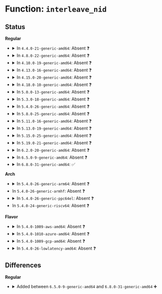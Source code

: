 # Function: <code>interleave_nid</code>

## Status
<b>Regular</b>
<ul>
<li>
<details>
<summary>In <code>4.4.0-21-generic-amd64</code>: Absent ❓</summary>

```json
{
  "name": "interleave_nid",
  "collision_type": "Unique Static",
  "inline_type": "Full",
  "funcs": [
    {
      "addr": 18446744071580819000,
      "name": "interleave_nid",
      "external": false,
      "loc": "mm/mempolicy.c:1754",
      "file": "mm/mempolicy.c",
      "inline": "declared, inlined",
      "caller_inline": [
        "mm/mempolicy.c:huge_zonelist",
        "mm/mempolicy.c:alloc_pages_vma"
      ],
      "caller_func": []
    }
  ],
  "symbols": []
}
```
</details>
</li>
<li>
<details>
<summary>In <code>4.8.0-22-generic-amd64</code>: Absent ❓</summary>

```json
{
  "name": "interleave_nid",
  "collision_type": "Unique Static",
  "inline_type": "Full",
  "funcs": [
    {
      "addr": 18446744071580944909,
      "name": "interleave_nid",
      "external": false,
      "loc": "mm/mempolicy.c:1786",
      "file": "mm/mempolicy.c",
      "inline": "declared, inlined",
      "caller_inline": [
        "mm/mempolicy.c:alloc_pages_vma",
        "mm/mempolicy.c:huge_zonelist"
      ],
      "caller_func": []
    }
  ],
  "symbols": []
}
```
</details>
</li>
<li>
<details>
<summary>In <code>4.10.0-19-generic-amd64</code>: Absent ❓</summary>

```json
{
  "name": "interleave_nid",
  "collision_type": "Unique Static",
  "inline_type": "Full",
  "funcs": [
    {
      "addr": 18446744071581017117,
      "name": "interleave_nid",
      "external": false,
      "loc": "mm/mempolicy.c:1780",
      "file": "mm/mempolicy.c",
      "inline": "declared, inlined",
      "caller_inline": [
        "mm/mempolicy.c:alloc_pages_vma",
        "mm/mempolicy.c:huge_zonelist"
      ],
      "caller_func": []
    }
  ],
  "symbols": []
}
```
</details>
</li>
<li>
<details>
<summary>In <code>4.13.0-16-generic-amd64</code>: Absent ❓</summary>

```json
{
  "name": "interleave_nid",
  "collision_type": "Unique Static",
  "inline_type": "Full",
  "funcs": [
    {
      "addr": 18446744071581063217,
      "name": "interleave_nid",
      "external": false,
      "loc": "mm/mempolicy.c:1704",
      "file": "mm/mempolicy.c",
      "inline": "declared, inlined",
      "caller_inline": [
        "mm/mempolicy.c:alloc_pages_vma",
        "mm/mempolicy.c:huge_node"
      ],
      "caller_func": []
    }
  ],
  "symbols": []
}
```
</details>
</li>
<li>
<details>
<summary>In <code>4.15.0-20-generic-amd64</code>: Absent ❓</summary>

```json
{
  "name": "interleave_nid",
  "collision_type": "Unique Static",
  "inline_type": "Full",
  "funcs": [
    {
      "addr": 18446744071581174305,
      "name": "interleave_nid",
      "external": false,
      "loc": "mm/mempolicy.c:1760",
      "file": "mm/mempolicy.c",
      "inline": "declared, inlined",
      "caller_inline": [
        "mm/mempolicy.c:alloc_pages_vma",
        "mm/mempolicy.c:huge_node"
      ],
      "caller_func": []
    }
  ],
  "symbols": []
}
```
</details>
</li>
<li>
<details>
<summary>In <code>4.18.0-10-generic-amd64</code>: Absent ❓</summary>

```json
{
  "name": "interleave_nid",
  "collision_type": "Unique Static",
  "inline_type": "Full",
  "funcs": [
    {
      "addr": 18446744071581318988,
      "name": "interleave_nid",
      "external": false,
      "loc": "mm/mempolicy.c:1817",
      "file": "mm/mempolicy.c",
      "inline": "declared, inlined",
      "caller_inline": [
        "mm/mempolicy.c:alloc_pages_vma",
        "mm/mempolicy.c:huge_node"
      ],
      "caller_func": []
    }
  ],
  "symbols": []
}
```
</details>
</li>
<li>
<details>
<summary>In <code>5.0.0-13-generic-amd64</code>: Absent ❓</summary>

```json
{
  "name": "interleave_nid",
  "collision_type": "Unique Static",
  "inline_type": "Full",
  "funcs": [
    {
      "addr": 18446744071581403148,
      "name": "interleave_nid",
      "external": false,
      "loc": "mm/mempolicy.c:1857",
      "file": "mm/mempolicy.c",
      "inline": "declared, inlined",
      "caller_inline": [
        "mm/mempolicy.c:alloc_pages_vma",
        "mm/mempolicy.c:alloc_pages_vma",
        "mm/mempolicy.c:huge_node",
        "mm/mempolicy.c:huge_node"
      ],
      "caller_func": []
    }
  ],
  "symbols": []
}
```
</details>
</li>
<li>
<details>
<summary>In <code>5.3.0-18-generic-amd64</code>: Absent ❓</summary>

```json
{
  "name": "interleave_nid",
  "collision_type": "Unique Static",
  "inline_type": "Full",
  "funcs": [
    {
      "addr": 18446744071581514290,
      "name": "interleave_nid",
      "external": false,
      "loc": "mm/mempolicy.c:1903",
      "file": "mm/mempolicy.c",
      "inline": "declared, inlined",
      "caller_inline": [
        "mm/mempolicy.c:alloc_pages_vma",
        "mm/mempolicy.c:alloc_pages_vma",
        "mm/mempolicy.c:huge_node",
        "mm/mempolicy.c:huge_node"
      ],
      "caller_func": []
    }
  ],
  "symbols": []
}
```
</details>
</li>
<li>
<details>
<summary>In <code>5.4.0-26-generic-amd64</code>: Absent ❓</summary>

```json
{
  "name": "interleave_nid",
  "collision_type": "Unique Static",
  "inline_type": "Full",
  "funcs": [
    {
      "addr": 18446744071581578611,
      "name": "interleave_nid",
      "external": false,
      "loc": "mm/mempolicy.c:1905",
      "file": "mm/mempolicy.c",
      "inline": "declared, inlined",
      "caller_inline": [
        "mm/mempolicy.c:alloc_pages_vma",
        "mm/mempolicy.c:alloc_pages_vma",
        "mm/mempolicy.c:huge_node",
        "mm/mempolicy.c:huge_node"
      ],
      "caller_func": []
    }
  ],
  "symbols": []
}
```
</details>
</li>
<li>
<details>
<summary>In <code>5.8.0-25-generic-amd64</code>: Absent ❓</summary>

```json
{
  "name": "interleave_nid",
  "collision_type": "Unique Static",
  "inline_type": "Full",
  "funcs": [
    {
      "addr": 18446744071581790429,
      "name": "interleave_nid",
      "external": false,
      "loc": "mm/mempolicy.c:2002",
      "file": "mm/mempolicy.c",
      "inline": "declared, inlined",
      "caller_inline": [
        "mm/mempolicy.c:alloc_pages_vma",
        "mm/mempolicy.c:alloc_pages_vma",
        "mm/mempolicy.c:huge_node",
        "mm/mempolicy.c:huge_node"
      ],
      "caller_func": []
    }
  ],
  "symbols": []
}
```
</details>
</li>
<li>
<details>
<summary>In <code>5.11.0-16-generic-amd64</code>: Absent ❓</summary>

```json
{
  "name": "interleave_nid",
  "collision_type": "Unique Static",
  "inline_type": "Full",
  "funcs": [
    {
      "addr": 18446744071581838173,
      "name": "interleave_nid",
      "external": false,
      "loc": "mm/mempolicy.c:1977",
      "file": "mm/mempolicy.c",
      "inline": "declared, inlined",
      "caller_inline": [
        "mm/mempolicy.c:alloc_pages_vma",
        "mm/mempolicy.c:alloc_pages_vma",
        "mm/mempolicy.c:huge_node",
        "mm/mempolicy.c:huge_node"
      ],
      "caller_func": []
    }
  ],
  "symbols": []
}
```
</details>
</li>
<li>
<details>
<summary>In <code>5.13.0-19-generic-amd64</code>: Absent ❓</summary>

```json
{
  "name": "interleave_nid",
  "collision_type": "Unique Static",
  "inline_type": "Full",
  "funcs": [
    {
      "addr": 18446744071581868989,
      "name": "interleave_nid",
      "external": false,
      "loc": "mm/mempolicy.c:1991",
      "file": "mm/mempolicy.c",
      "inline": "declared, inlined",
      "caller_inline": [
        "mm/mempolicy.c:alloc_pages_vma",
        "mm/mempolicy.c:alloc_pages_vma",
        "mm/mempolicy.c:huge_node",
        "mm/mempolicy.c:huge_node"
      ],
      "caller_func": []
    }
  ],
  "symbols": []
}
```
</details>
</li>
<li>
<details>
<summary>In <code>5.15.0-25-generic-amd64</code>: Absent ❓</summary>

```json
{
  "name": "interleave_nid",
  "collision_type": "Unique Static",
  "inline_type": "Full",
  "funcs": [
    {
      "addr": 18446744071582160105,
      "name": "interleave_nid",
      "external": false,
      "loc": "mm/mempolicy.c:1897",
      "file": "mm/mempolicy.c",
      "inline": "declared, inlined",
      "caller_inline": [
        "mm/mempolicy.c:alloc_pages_vma",
        "mm/mempolicy.c:huge_node"
      ],
      "caller_func": []
    }
  ],
  "symbols": []
}
```
</details>
</li>
<li>
<details>
<summary>In <code>5.19.0-21-generic-amd64</code>: Absent ❓</summary>

```json
{
  "name": "interleave_nid",
  "collision_type": "Unique Static",
  "inline_type": "Full",
  "funcs": [
    {
      "addr": 18446744071582615551,
      "name": "interleave_nid",
      "external": false,
      "loc": "mm/mempolicy.c:1966",
      "file": "mm/mempolicy.c",
      "inline": "declared, inlined",
      "caller_inline": [
        "mm/mempolicy.c:vma_alloc_folio",
        "mm/mempolicy.c:huge_node"
      ],
      "caller_func": []
    }
  ],
  "symbols": []
}
```
</details>
</li>
<li>
<details>
<summary>In <code>6.2.0-20-generic-amd64</code>: Absent ❓</summary>

```json
{
  "name": "interleave_nid",
  "collision_type": "Unique Static",
  "inline_type": "Full",
  "funcs": [
    {
      "addr": 18446744071583139434,
      "name": "interleave_nid",
      "external": false,
      "loc": "mm/mempolicy.c:1981",
      "file": "mm/mempolicy.c",
      "inline": "declared, inlined",
      "caller_inline": [
        "mm/mempolicy.c:vma_alloc_folio",
        "mm/mempolicy.c:huge_node"
      ],
      "caller_func": []
    }
  ],
  "symbols": []
}
```
</details>
</li>
<li>
<details>
<summary>In <code>6.5.0-9-generic-amd64</code>: Absent ❓</summary>

```json
{
  "name": "interleave_nid",
  "collision_type": "Unique Static",
  "inline_type": "Full",
  "funcs": [
    {
      "addr": 18446744071583349690,
      "name": "interleave_nid",
      "external": false,
      "loc": "mm/mempolicy.c:1992",
      "file": "mm/mempolicy.c",
      "inline": "declared, inlined",
      "caller_inline": [
        "mm/mempolicy.c:vma_alloc_folio",
        "mm/mempolicy.c:huge_node"
      ],
      "caller_func": []
    }
  ],
  "symbols": []
}
```
</details>
</li>
<li>
<details>
<summary>In <code>6.8.0-31-generic-amd64</code>: ✅</summary>

```c
unsigned int interleave_nid(struct mempolicy * pol, long unsigned int ilx)
```

```json
{
  "name": "interleave_nid",
  "collision_type": "Unique Static",
  "inline_type": "No",
  "funcs": [
    {
      "addr": 18446744071583569744,
      "name": "interleave_nid",
      "external": false,
      "loc": "mm/mempolicy.c:1891",
      "file": "mm/mempolicy.c",
      "inline": "seen, unknown",
      "caller_inline": [],
      "caller_func": [
        "mm/mempolicy.c:mpol_misplaced",
        "mm/mempolicy.c:policy_nodemask"
      ]
    }
  ],
  "symbols": [
    {
      "addr": 18446744071583569744,
      "name": "interleave_nid",
      "section": ".text",
      "bind": "STB_LOCAL",
      "size": 342
    }
  ]
}
```
</details>
</li>
</ul>
<b>Arch</b>
<ul>
<li>
<details>
<summary>In <code>5.4.0-26-generic-arm64</code>: Absent ❓</summary>

```json
{
  "name": "interleave_nid",
  "collision_type": "Unique Static",
  "inline_type": "Full",
  "funcs": [
    {
      "addr": 18446603336493016204,
      "name": "interleave_nid",
      "external": false,
      "loc": "mm/mempolicy.c:1905",
      "file": "mm/mempolicy.c",
      "inline": "declared, inlined",
      "caller_inline": [
        "mm/mempolicy.c:alloc_pages_vma",
        "mm/mempolicy.c:alloc_pages_vma",
        "mm/mempolicy.c:huge_node",
        "mm/mempolicy.c:huge_node"
      ],
      "caller_func": []
    }
  ],
  "symbols": []
}
```
</details>
</li>
<li>
In <code>5.4.0-26-generic-armhf</code>: Absent ❓
</li>
<li>
<details>
<summary>In <code>5.4.0-26-generic-ppc64el</code>: Absent ❓</summary>

```json
{
  "name": "interleave_nid",
  "collision_type": "Unique Static",
  "inline_type": "Full",
  "funcs": [
    {
      "addr": 13835058055286443024,
      "name": "interleave_nid",
      "external": false,
      "loc": "mm/mempolicy.c:1905",
      "file": "mm/mempolicy.c",
      "inline": "declared, inlined",
      "caller_inline": [
        "mm/mempolicy.c:alloc_pages_vma",
        "mm/mempolicy.c:alloc_pages_vma",
        "mm/mempolicy.c:huge_node",
        "mm/mempolicy.c:huge_node"
      ],
      "caller_func": []
    }
  ],
  "symbols": []
}
```
</details>
</li>
<li>
In <code>5.4.0-24-generic-riscv64</code>: Absent ❓
</li>
</ul>
<b>Flavor</b>
<ul>
<li>
<details>
<summary>In <code>5.4.0-1009-aws-amd64</code>: Absent ❓</summary>

```json
{
  "name": "interleave_nid",
  "collision_type": "Unique Static",
  "inline_type": "Full",
  "funcs": [
    {
      "addr": 18446744071581547347,
      "name": "interleave_nid",
      "external": false,
      "loc": "mm/mempolicy.c:1905",
      "file": "mm/mempolicy.c",
      "inline": "declared, inlined",
      "caller_inline": [
        "mm/mempolicy.c:alloc_pages_vma",
        "mm/mempolicy.c:alloc_pages_vma",
        "mm/mempolicy.c:huge_node",
        "mm/mempolicy.c:huge_node"
      ],
      "caller_func": []
    }
  ],
  "symbols": []
}
```
</details>
</li>
<li>
<details>
<summary>In <code>5.4.0-1010-azure-amd64</code>: Absent ❓</summary>

```json
{
  "name": "interleave_nid",
  "collision_type": "Unique Static",
  "inline_type": "Full",
  "funcs": [
    {
      "addr": 18446744071581488995,
      "name": "interleave_nid",
      "external": false,
      "loc": "mm/mempolicy.c:1905",
      "file": "mm/mempolicy.c",
      "inline": "declared, inlined",
      "caller_inline": [
        "mm/mempolicy.c:alloc_pages_vma",
        "mm/mempolicy.c:alloc_pages_vma",
        "mm/mempolicy.c:huge_node",
        "mm/mempolicy.c:huge_node"
      ],
      "caller_func": []
    }
  ],
  "symbols": []
}
```
</details>
</li>
<li>
<details>
<summary>In <code>5.4.0-1009-gcp-amd64</code>: Absent ❓</summary>

```json
{
  "name": "interleave_nid",
  "collision_type": "Unique Static",
  "inline_type": "Full",
  "funcs": [
    {
      "addr": 18446744071581538659,
      "name": "interleave_nid",
      "external": false,
      "loc": "mm/mempolicy.c:1905",
      "file": "mm/mempolicy.c",
      "inline": "declared, inlined",
      "caller_inline": [
        "mm/mempolicy.c:alloc_pages_vma",
        "mm/mempolicy.c:alloc_pages_vma",
        "mm/mempolicy.c:huge_node",
        "mm/mempolicy.c:huge_node"
      ],
      "caller_func": []
    }
  ],
  "symbols": []
}
```
</details>
</li>
<li>
<details>
<summary>In <code>5.4.0-26-lowlatency-amd64</code>: Absent ❓</summary>

```json
{
  "name": "interleave_nid",
  "collision_type": "Unique Static",
  "inline_type": "Full",
  "funcs": [
    {
      "addr": 18446744071581603699,
      "name": "interleave_nid",
      "external": false,
      "loc": "mm/mempolicy.c:1905",
      "file": "mm/mempolicy.c",
      "inline": "declared, inlined",
      "caller_inline": [
        "mm/mempolicy.c:alloc_pages_vma",
        "mm/mempolicy.c:alloc_pages_vma",
        "mm/mempolicy.c:huge_node",
        "mm/mempolicy.c:huge_node"
      ],
      "caller_func": []
    }
  ],
  "symbols": []
}
```
</details>
</li>
</ul>

## Differences
<b>Regular</b>
<ul>
<li>
<details>
<summary>Added between <code>6.5.0-9-generic-amd64</code> and <code>6.8.0-31-generic-amd64</code> ➕</summary>

```c
unsigned int interleave_nid(struct mempolicy * pol, long unsigned int ilx)
```
</details>
</li>
</ul>
